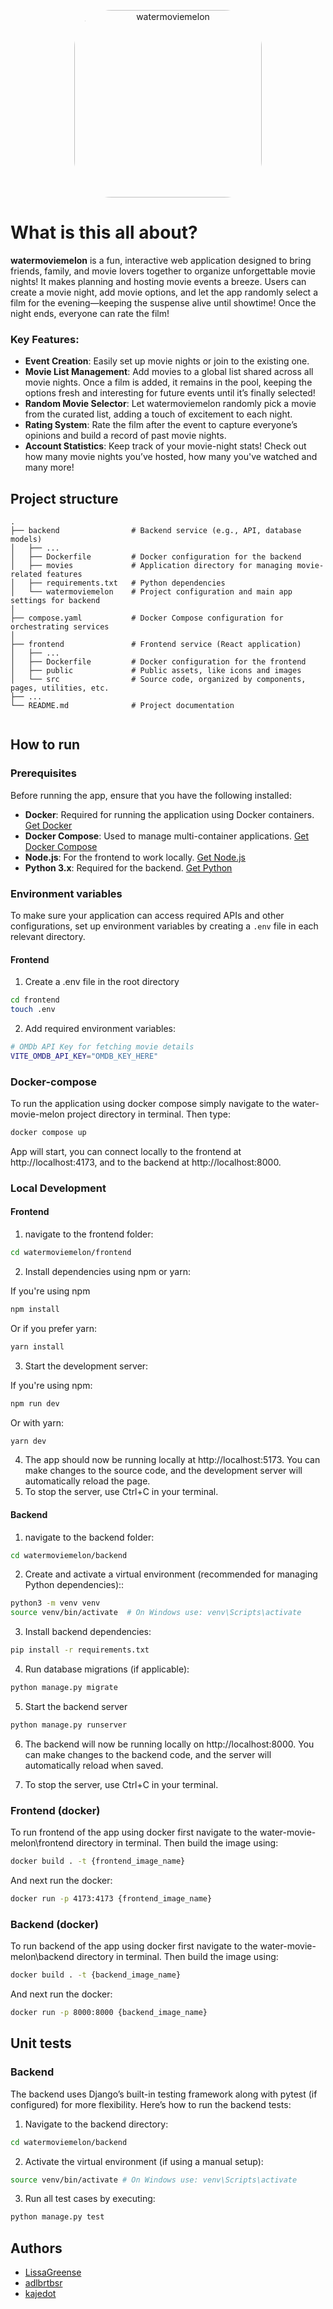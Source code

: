 <p align="center">
<img alt="watermoviemelon" style="border-radius: 20%" height="300" src="https://i.ibb.co/xz57Dns/Untitled-design.png" width="300"/>
</p>

# What is this all about?

**watermoviemelon** is a fun, interactive web application designed to bring friends, family, and movie lovers together
to organize unforgettable movie nights! It makes planning and hosting movie events a breeze. Users can create a movie
night, add movie options, and let the app randomly select a film for the evening—keeping the suspense alive until
showtime! Once the night ends, everyone can rate the film!

### Key Features:

- **Event Creation**: Easily set up movie nights or join to the existing one.
- **Movie List Management**: Add movies to a global list shared across all movie nights. Once a film is added, it
  remains in the pool, keeping the options fresh and interesting for future events until it’s finally selected!
- **Random Movie Selector**: Let watermoviemelon randomly pick a movie from the curated list, adding a touch of
  excitement
  to each night.
- **Rating System**: Rate the film after the event to capture everyone’s opinions and build a record of past movie
  nights.
- **Account Statistics**: Keep track of your movie-night stats! Check out how many movie nights you’ve hosted, how many
  you've watched and many more!

## Project structure

```
.
├── backend                # Backend service (e.g., API, database models)
│   ├── ...            
│   ├── Dockerfile         # Docker configuration for the backend
│   ├── movies             # Application directory for managing movie-related features
│   ├── requirements.txt   # Python dependencies
│   └── watermoviemelon    # Project configuration and main app settings for backend
│
├── compose.yaml           # Docker Compose configuration for orchestrating services
│
├── frontend               # Frontend service (React application)
│   ├── ...               
│   ├── Dockerfile         # Docker configuration for the frontend   
│   ├── public             # Public assets, like icons and images
│   └── src                # Source code, organized by components, pages, utilities, etc.
├── ...                
└── README.md              # Project documentation


```

## How to run

### Prerequisites

Before running the app, ensure that you have the following installed:

- **Docker**: Required for running the application using Docker
  containers. [Get Docker](https://docs.docker.com/engine/install/)
- **Docker Compose**: Used to manage multi-container
  applications. [Get Docker Compose](https://docs.docker.com/compose/install/)
- **Node.js**: For the frontend to work locally. [Get Node.js](https://nodejs.org/en/download/package-manager)
- **Python 3.x**: Required for the backend. [Get Python](https://www.python.org/downloads/)

### Environment variables

To make sure your application can access required APIs and other configurations, set up environment variables by
creating a `.env` file in each relevant directory.

#### Frontend

1. Create a .env file in the root directory

```bash
cd frontend
touch .env
```

2. Add required environment variables:

```bash
# OMDb API Key for fetching movie details
VITE_OMDB_API_KEY="OMDB_KEY_HERE"
```

### Docker-compose

To run the application using docker compose simply navigate to the water-movie-melon project directory in terminal.
Then type:

```bash
docker compose up
```

App will start, you can connect locally to the frontend at http://localhost:4173, and to the backend at http://localhost:8000.


### Local Development

#### Frontend

1. navigate to the frontend folder:

```bash
cd watermoviemelon/frontend
```

2. Install dependencies using npm or yarn:

If you're using npm

```bash
npm install
```

Or if you prefer yarn:

```bash
yarn install
```

3. Start the development server:

If you're using npm:

```bash
npm run dev
```

Or with yarn:

```bash
yarn dev
```

4. The app should now be running locally at http://localhost:5173. You can make changes to the source code, and the
   development server will automatically reload the page.
5. To stop the server, use Ctrl+C in your terminal.

#### Backend

1. navigate to the backend folder:

```bash
cd watermoviemelon/backend
```

2. Create and activate a virtual environment (recommended for managing Python dependencies)::

```bash
python3 -m venv venv
source venv/bin/activate  # On Windows use: venv\Scripts\activate
```

3. Install backend dependencies:

```bash
pip install -r requirements.txt
```

4. Run database migrations (if applicable):

```bash
python manage.py migrate
```

5. Start the backend server

```bash
python manage.py runserver
```

6. The backend will now be running locally on http://localhost:8000. You can make changes to the backend code, and the
   server will automatically reload when saved.

7. To stop the server, use Ctrl+C in your terminal.

### Frontend (docker)

To run frontend of the app using docker first navigate to the water-movie-melon\frontend directory in terminal.
Then build the image using:

```bash
docker build . -t {frontend_image_name}
```
And next run the docker:

```bash
docker run -p 4173:4173 {frontend_image_name}
```

### Backend (docker)

To run backend of the app using docker first navigate to the water-movie-melon\backend directory in terminal.
Then build the image using:

```bash
docker build . -t {backend_image_name}
```
And next run the docker:

```bash
docker run -p 8000:8000 {backend_image_name}
```


## Unit tests

### Backend

The backend uses Django’s built-in testing framework along with pytest (if configured) for more flexibility. Here’s how
to run the backend tests:

1. Navigate to the backend directory:

```bash
cd watermoviemelon/backend
```

2. Activate the virtual environment (if using a manual setup):

```bash
source venv/bin/activate # On Windows use: venv\Scripts\activate
```

3. Run all test cases by executing:

```bash
python manage.py test
```

## Authors

- [LissaGreense](https://github.com/LissaGreense)
- [adlbrtbsr](https://github.com/adlbrtbsr)
- [kajedot](https://github.com/kajedot)

